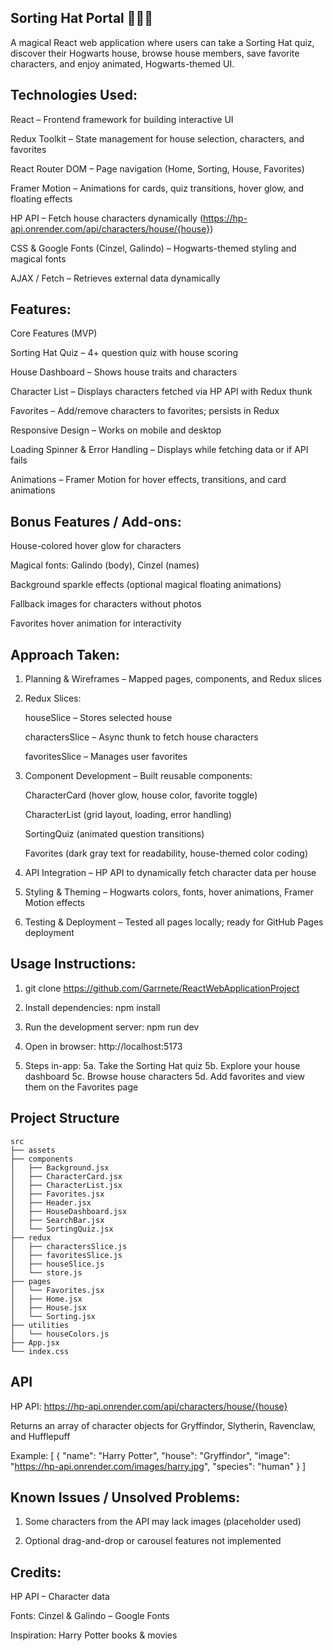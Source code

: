 ## Sorting Hat Portal 🧙🏻‍♂️

A magical React web application where users can take a Sorting Hat quiz, discover their Hogwarts house, browse house members, save favorite characters, and enjoy animated, Hogwarts-themed UI.

## Technologies Used:

React – Frontend framework for building interactive UI

Redux Toolkit – State management for house selection, characters, and favorites

React Router DOM – Page navigation (Home, Sorting, House, Favorites)

Framer Motion – Animations for cards, quiz transitions, hover glow, and floating effects

HP API – Fetch house characters dynamically (https://hp-api.onrender.com/api/characters/house/{house})

CSS & Google Fonts (Cinzel, Galindo) – Hogwarts-themed styling and magical fonts

AJAX / Fetch – Retrieves external data dynamically

## Features:
Core Features (MVP)

Sorting Hat Quiz – 4+ question quiz with house scoring

House Dashboard – Shows house traits and characters

Character List – Displays characters fetched via HP API with Redux thunk

Favorites – Add/remove characters to favorites; persists in Redux

Responsive Design – Works on mobile and desktop

Loading Spinner & Error Handling – Displays while fetching data or if API fails

Animations – Framer Motion for hover effects, transitions, and card animations

## Bonus Features / Add-ons:

House-colored hover glow for characters

Magical fonts: Galindo (body), Cinzel (names)

Background sparkle effects (optional magical floating animations)

Fallback images for characters without photos

Favorites hover animation for interactivity

## Approach Taken:

1. Planning & Wireframes – Mapped pages, components, and Redux slices

2. Redux Slices:

     houseSlice – Stores selected house

     charactersSlice – Async thunk to fetch house characters

     favoritesSlice – Manages user favorites

3. Component Development – Built reusable components:

     CharacterCard (hover glow, house color, favorite toggle)

     CharacterList (grid layout, loading, error handling)

     SortingQuiz (animated question transitions)

     Favorites (dark gray text for readability, house-themed color coding)

4. API Integration – HP API to dynamically fetch character data per house

5. Styling & Theming – Hogwarts colors, fonts, hover animations, Framer Motion effects

6. Testing & Deployment – Tested all pages locally; ready for GitHub Pages deployment

## Usage Instructions:

1. git clone https://github.com/Garrnete/ReactWebApplicationProject

2. Install dependencies: 
      npm install

3. Run the development server:
      npm run dev

4. Open in browser: http://localhost:5173

5. Steps in-app:
      5a. Take the Sorting Hat quiz
      5b. Explore your house dashboard
      5c. Browse house characters
      5d. Add favorites and view them on the Favorites page

## Project Structure
```
src
├── assets               
├── components
│   ├── Background.jsx
│   ├── CharacterCard.jsx
│   ├── CharacterList.jsx
│   ├── Favorites.jsx
│   ├── Header.jsx
│   ├── HouseDashboard.jsx  
│   ├── SearchBar.jsx
│   └── SortingQuiz.jsx
├── redux
│   ├── charactersSlice.js
│   ├── favoritesSlice.js
│   ├── houseSlice.js
│   └── store.js
├── pages
│   └── Favorites.jsx
│   ├── Home.jsx
│   ├── House.jsx
│   └── Sorting.jsx
├── utilities
│   └── houseColors.js
├── App.jsx
└── index.css
```
## API

HP API: https://hp-api.onrender.com/api/characters/house/{house}

Returns an array of character objects for Gryffindor, Slytherin, Ravenclaw, and Hufflepuff

Example:
   [
  {
    "name": "Harry Potter",
    "house": "Gryffindor",
    "image": "https://hp-api.onrender.com/images/harry.jpg",
    "species": "human"
  }
]

## Known Issues / Unsolved Problems:

1. Some characters from the API may lack images (placeholder used)

2. Optional drag-and-drop or carousel features not implemented

## Credits:

HP API – Character data

Fonts: Cinzel & Galindo – Google Fonts

Inspiration: Harry Potter books & movies